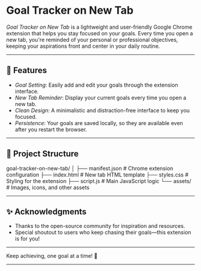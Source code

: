 # Goal Tracker on New Tab  

*Goal Tracker on New Tab* is a lightweight and user-friendly Google Chrome extension that helps you stay focused on your goals. Every time you open a new tab, you're reminded of your personal or professional objectives, keeping your aspirations front and center in your daily routine.

---

## 📝 Features  
- *Goal Setting*: Easily add and edit your goals through the extension interface.  
- *New Tab Reminder*: Display your current goals every time you open a new tab.  
- *Clean Design*: A minimalistic and distraction-free interface to keep you focused.  
- *Persistence*: Your goals are saved locally, so they are available even after you restart the browser.  

---

## 📁 Project Structure  


goal-tracker-on-new-tab/
│
├── manifest.json       # Chrome extension configuration
├── index.html          # New tab HTML template
├── styles.css          # Styling for the extension
├── script.js           # Main JavaScript logic
└── assets/             # Images, icons, and other assets


---

## ✨ Acknowledgments  
- Thanks to the open-source community for inspiration and resources.  
- Special shoutout to users who keep chasing their goals—this extension is for you!  

---  

Keep achieving, one goal at a time! 🚀  

---
